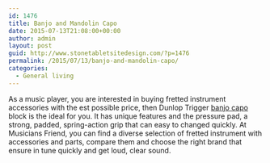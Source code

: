 ```yaml
---
id: 1476
title: Banjo and Mandolin Capo
date: 2015-07-13T21:08:00+00:00
author: admin
layout: post
guid: http://www.stonetabletsitedesign.com/?p=1476
permalink: /2015/07/13/banjo-and-mandolin-capo/
categories:
  - General living
---
```

As a music player, you are interested in buying fretted instrument accessories with the est possible price, then Dunlop Trigger [banjo capo](http://www.musiciansfriend.com/accessories/dunlop-trigger-banjo-capo) block is the ideal for you. It has unique features and the pressure pad, a strong, padded, spring-action grip that can easy to changed quickly. At Musicians Friend, you can find a diverse selection of fretted instrument with accessories and parts, compare them and choose the right brand that ensure in tune quickly and get loud, clear sound.